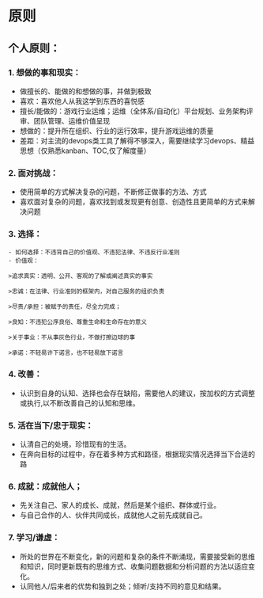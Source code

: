 # 原则

## 个人原则：

### 1. 想做的事和现实：
  - 做擅长的、能做的和想做的事，并做到极致
  - 喜欢：喜欢他人从我这学到东西的喜悦感
  - 擅长/能做的：游戏行业运维；运维（全体系/自动化）平台规划、业务架构评审、团队管理、运维价值呈现
  - 想做的：提升所在组织、行业的运行效率，提升游戏运维的质量
  - 差距：对主流的devops类工具了解得不够深入，需要继续学习devops、精益思想（仅熟悉kanban、TOC,仅了解度量）

### 2. 面对挑战：
  - 使用简单的方式解决复杂的问题，不断修正做事的方法、方式
  - 喜欢面对复杂的问题，喜欢找到或发现更有创意、创造性且更简单的方式来解决问题

### 3. 选择：
    - 如何选择：不违背自己的价值观、不违犯法律、不违反行业准则
    - 价值观：

    >追求真实：透明、公开、客观的了解或阐述真实的事实

	>忠诚：在法律、行业准则的框架内，对自己服务的组织负责

	>尽责/承担：被赋予的责任，尽全力完成；

	>良知：不违犯公序良俗、尊重生命和生命存在的意义

	>关于事业：不从事灰色行业，不做打擦边球的事

	>承诺：不轻易许下诺言，也不轻易放下诺言



### 4. 改善：
  - 认识到自身的认知、选择也会存在缺陷，需要他人的建议，按加权的方式调整或执行,以不断改善自己的认知和思维。

### 5. 活在当下/忠于现实：
  - 认清自己的处境，珍惜现有的生活。
  - 在奔向目标的过程中，存在着多种方式和路径，根据现实情况选择当下合适的路

### 6. 成就：成就他人；
  - 先关注自己、家人的成长、成就，然后是某个组织、群体或行业。
  - 与自己合作的人、伙伴共同成长，成就他人之前先成就自己。

### 7. 学习/谦虚：
  - 所处的世界在不断变化，新的问题和复杂的条件不断涌现，需要接受新的思维和知识，同时更新既有的思维方式、收集问题数据和分析问题的方法以适应变化。
  - 认同他人/后来者的优势和独到之处；倾听/支持不同的意见和结果。
